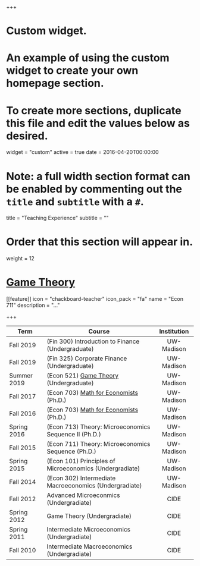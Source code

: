 +++
# Custom widget.
# An example of using the custom widget to create your own homepage section.
# To create more sections, duplicate this file and edit the values below as desired.
widget = "custom"
active = true
date = 2016-04-20T00:00:00

# Note: a full width section format can be enabled by commenting out the `title` and `subtitle` with a `#`.
title = "Teaching Experience"
subtitle = ""

# Order that this section will appear in.
weight = 12

# [Game Theory]( https://gabriel-martinez-roa.github.io/TA_Material/521.md)


[[feature]]
  icon = "chackboard-teacher"
  icon_pack = "fa"
  name = "Econ 711"
  description = "..."



+++



| Term    | Course | Institution |
| ------------- |-------------| :-----:|
| Fall 2019 | (Fin 300) Introduction to Finance (Undergraduate)  |    UW-Madison |
| Fall 2019 | (Fin 325) Corporate Finance (Undergraduate)  |    UW-Madison |
| Summer 2019 | (Econ 521) [Game Theory](https://gabriel-martinez-roa.github.io/ta_material/521/)  (Undergraduate)  |    UW-Madison |
| Fall 2017 | (Econ 703) [Math for Economists](https://gabriel-martinez-roa.github.io/ta_Material/703/) (Ph.D.)  |    UW-Madison |
| Fall 2016 | (Econ 703) [Math for Economists](https://gabriel-martinez-roa.github.io/ta_material/703/) (Ph.D.)  |    UW-Madison |
| Spring 2016 | (Econ 713) Theory: Microeconomics Sequence II (Ph.D.)   | UW-Madison |
| Fall 2015 | (Econ 711) Theory: Microeconomics Sequence (Ph.D.)   | UW-Madison |
| Spring 2015 | (Econ 101) Principles of Microeconomics (Undergradiate)  |    UW-Madison |
| Fall 2014 | (Econ 302) Intermediate Macroeconomics (Undergradiate) |    UW-Madison |
| Fall 2012 | Advanced Microeconmics (Undergradiate)    |    CIDE |
| Spring 2012 | Game Theory (Undergradiate)     |    CIDE |
| Spring 2011     | Intermediate Microeconomics (Undergradiate)   |   CIDE |
| Fall 2010     | Intermediate Macroeconomics (Undergradiate) |CIDE|
